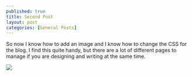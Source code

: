 ```yaml
---
published: true
title: Second Post
layout: post
categories: [General Posts]
---
```

So now I know how to add an image and I know how to change the CSS for the blog.  I find this quite handy, but there are a lot of different pages to manage if you are designing and writing at the same time. 

<img src="http://imageshack.com/a/img838/9198/vsvdg.jpg"/>